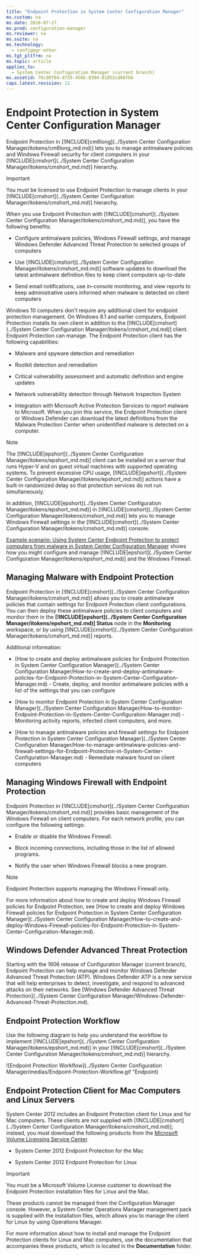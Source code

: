 ```yaml
---
title: "Endpoint Protection in System Center Configuration Manager"
ms.custom: na
ms.date: 2016-07-27
ms.prod: configuration-manager
ms.reviewer: na
ms.suite: na
ms.technology: 
  - configmgr-other
ms.tgt_pltfrm: na
ms.topic: article
applies_to: 
  - System Center Configuration Manager (current branch)
ms.assetid: 76c90f64-d729-456b-8304-01852cd66fb6
caps.latest.revision: 11
---
```

# Endpoint Protection in System Center Configuration Manager
Endpoint Protection in [!INCLUDE[cm6long](../System Center Configuration Manager/itokens/cm6long_md.md)] lets you to manage antimalware policies and Windows Firewall security for client computers in your [!INCLUDE[cmshort](../System Center Configuration Manager/itokens/cmshort_md.md)] hierarchy.  
  
> [!IMPORTANT]  
>  You must be licensed to use Endpoint Protection to manage clients in your [!INCLUDE[cmshort](../System Center Configuration Manager/itokens/cmshort_md.md)] hierarchy.  
  
 When you use Endpoint Protection with [!INCLUDE[cmshort](../System Center Configuration Manager/itokens/cmshort_md.md)], you have the following benefits:  
  
-   Configure antimalware policies, Windows Firewall settings, and manage Windows Defender Advanced Threat Protection to selected groups of computers  
  
-   Use [!INCLUDE[cmshort](../System Center Configuration Manager/itokens/cmshort_md.md)] software updates to download the latest antimalware definition files to keep client computers up-to-date  
  
-   Send email notifications, use in-console monitoring, and view reports to keep administrative users informed when malware is detected on client computers  
  
Windows 10 computers don't require any additional client for endpoint protection management. On Windows 8.1 and earlier computers, Endpoint Protection installs its own client in addition to the [!INCLUDE[cmshort](../System Center Configuration Manager/itokens/cmshort_md.md)] client. Endpoint Protection can manage. The Endpoint Protection client has the following capabilities:  
  
-   Malware and spyware detection and remediation  
  
-   Rootkit detection and remediation  
  
-   Critical vulnerability assessment and automatic definition and engine updates  
  
-   Network vulnerability detection through Network Inspection System  
  
-   Integration with Microsoft Active Protection Services to report malware to Microsoft. When you join this service, the Endpoint Protection client or Windows Defender can download the latest definitions from the Malware Protection Center when unidentified malware is detected on a computer.  
  
> [!NOTE]  
>  The [!INCLUDE[epshort](../System Center Configuration Manager/itokens/epshort_md.md)] client can be installed on a server that runs Hyper-V and on guest virtual machines with supported operating systems. To prevent excessive CPU usage, [!INCLUDE[epshort](../System Center Configuration Manager/itokens/epshort_md.md)] actions have a built-in randomized delay so that protection services do not run simultaneously.  
  
 In addition, [!INCLUDE[epshort](../System Center Configuration Manager/itokens/epshort_md.md)] in [!INCLUDE[cmshort](../System Center Configuration Manager/itokens/cmshort_md.md)] lets you to manage Windows Firewall settings in the [!INCLUDE[cmshort](../System Center Configuration Manager/itokens/cmshort_md.md)] console.  
  
 [Example scenario: Using System Center Endpoint Protection to protect computers from malware in System Center Configuration Manager](../Topic/Example%20scenario:%20Using%20System%20Center%20Endpoint%20Protection%20to%20protect%20computers%20from%20malware%20in%20System%20Center%20Configuration%20Manager.md) shows how you might configure and manage [!INCLUDE[epshort](../System Center Configuration Manager/itokens/epshort_md.md)] and the Windows Firewall.  
  
## Managing Malware with Endpoint Protection  
 Endpoint Protection in [!INCLUDE[cmshort](../System Center Configuration Manager/itokens/cmshort_md.md)] allows you to create antimalware policies that contain settings for Endpoint Protection client configurations. You can then deploy these antimalware policies to client computers and monitor them in the **[!INCLUDE[epshort](../System Center Configuration Manager/itokens/epshort_md.md)] Status** node in the **Monitoring** workspace, or by using [!INCLUDE[cmshort](../System Center Configuration Manager/itokens/cmshort_md.md)] reports.  
  
 Additional information:  
  
-   [How to create and deploy antimalware policies for Endpoint Protection in System Center Configuration Manager](../System Center Configuration Manager/How-to-create-and-deploy-antimalware-policies-for-Endpoint-Protection-in-System-Center-Configuration-Manager.md) - Create, deploy, and monitor antimalware policies with a list of the settings that you can configure  
  
-   [How to monitor Endpoint Protection in System Center Configuration Manager](../System Center Configuration Manager/How-to-monitor-Endpoint-Protection-in-System-Center-Configuration-Manager.md) - Monitoring activity reports, infected client computers, and more.  
  
-   [How to manage antimalware policies and firewall settings for Endpoint Protection in System Center Configuration Manager](../System Center Configuration Manager/How-to-manage-antimalware-policies-and-firewall-settings-for-Endpoint-Protection-in-System-Center-Configuration-Manager.md) - Remediate malware found on client computers  
  
## Managing Windows Firewall with Endpoint Protection  
 Endpoint Protection in [!INCLUDE[cmshort](../System Center Configuration Manager/itokens/cmshort_md.md)] provides basic management of the Windows Firewall on client computers. For each network profile, you can configure the following settings:  
  
-   Enable or disable the Windows Firewall.  
  
-   Block incoming connections, including those in the list of allowed programs.  
  
-   Notify the user when Windows Firewall blocks a new program.  
  
> [!NOTE]  
>  Endpoint Protection supports managing the Windows Firewall only.  
  
 For more information about how to create and deploy Windows Firewall policies for Endpoint Protection, see [How to create and deploy Windows Firewall policies for Endpoint Protection in System Center Configuration Manager](../System Center Configuration Manager/How-to-create-and-deploy-Windows-Firewall-policies-for-Endpoint-Protection-in-System-Center-Configuration-Manager.md).  
  
## Windows Defender Advanced Threat Protection

Starting with the 1606 release of Configuration Manager (current branch), Endpoint Protection can help manage and monitor Windows Defender Advanced Threat Protection (ATP). Windows Defender ATP is a new service that will help enterprises to detect, investigate, and respond to advanced attacks on their networks. See [Windows Defender Advanced Threat Protection](../System Center Configuration Manager/Windows-Defender-Advanced-Threat-Protection.md).

## Endpoint Protection Workflow  
 Use the following diagram to help you understand the workflow to implement [!INCLUDE[epshort](../System Center Configuration Manager/itokens/epshort_md.md)] in your [!INCLUDE[cmshort](../System Center Configuration Manager/itokens/cmshort_md.md)] hierarchy.  
  
 ![Endpoint Protection Workflow](../System Center Configuration Manager/medias/Endpoint-Protection-Workflow.gif "Endpoint)  
  
## Endpoint Protection Client for Mac Computers and Linux Servers  
 System Center 2012 includes an Endpoint Protection client for Linux and for Mac computers. These clients are not supplied with [!INCLUDE[cmshort](../System Center Configuration Manager/itokens/cmshort_md.md)]; instead, you must download the following products from the [Microsoft Volume Licensing Service Center](https://www.microsoft.com/licensing/servicecenter/default.aspx).  
  
-   System Center 2012 Endpoint Protection for the Mac  
  
-   System Center 2012 Endpoint Protection for Linux  
  
> [!IMPORTANT]  
>  You must be a Microsoft Volume License customer to download the Endpoint Protection installation files for Linux and the Mac.  
  
 These products cannot be managed from the Configuration Manager console. However, a System Center Operations Manager management pack is supplied with the installation files, which allows you to manage the client for Linux by using Operations Manager.  
  
 For more information about how to install and manage the Endpoint Protection clients for Linux and Mac computers, use the documentation that accompanies these products, which is located in the **Documentation** folder.
